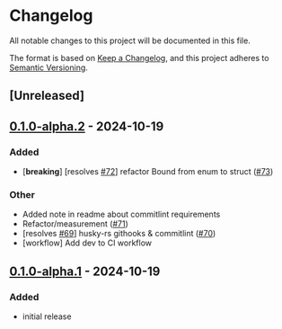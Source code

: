 # Changelog

All notable changes to this project will be documented in this file.

The format is based on [Keep a Changelog](https://keepachangelog.com/en/1.0.0/),
and this project adheres to [Semantic Versioning](https://semver.org/spec/v2.0.0.html).

## [Unreleased]

## [0.1.0-alpha.2](https://github.com/gechelberger/intervalsets/compare/v0.1.0-alpha.1...v0.1.0-alpha.2) - 2024-10-19

### Added

- [**breaking**] [resolves [#72](https://github.com/gechelberger/intervalsets/pull/72)] refactor Bound from enum to struct ([#73](https://github.com/gechelberger/intervalsets/pull/73))

### Other

- Added note in readme about commitlint requirements
- Refactor/measurement ([#71](https://github.com/gechelberger/intervalsets/pull/71))
- [resolves [#69](https://github.com/gechelberger/intervalsets/pull/69)] husky-rs githooks & commitlint ([#70](https://github.com/gechelberger/intervalsets/pull/70))
- [workflow] Add dev to CI workflow

## [0.1.0-alpha.1](https://github.com/gechelberger/intervalsets/releases/tag/v0.1.0-alpha.1) - 2024-10-19

### Added

- initial release

